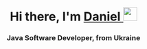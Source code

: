 <h1 align="center">Hi there, I'm <ins> Daniel </ins> 
<img src="https://github.com/blackcater/blackcater/raw/main/images/Hi.gif" height="32"/></h1>
<h3 align="center">Java Software Developer, from Ukraine</h3>

